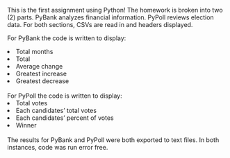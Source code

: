This is the first assignment using Python! The homework is broken into two (2) parts. PyBank analyzes financial information. PyPoll reviews election data.  For both sections, CSVs are read in and headers displayed. <br>

For PyBank the code is written to display:
<li>Total months</li>
<li>Total</li>
<li>Average change</li>
<li>Greatest increase</li>
<li>Greatest decrease</li>

<br>
For PyPoll the code is written to display:
<li>Total votes</li>
<li>Each candidates’ total votes</li>
<li>Each candidates’ percent of votes</li>
<li>Winner </li>

<br>
The results for PyBank and PyPoll were both exported to text files. In both instances, code was run error free. 
